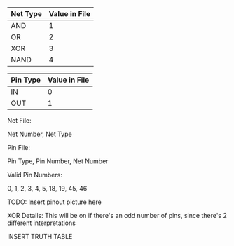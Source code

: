 | Net Type | Value in File|
| --- | --- |
| AND | 1 |
| OR | 2 |
| XOR | 3 |
| NAND | 4 |

| Pin Type | Value in File|
| --- | --- |
| IN | 0 |
| OUT | 1 |

Net File:

Net Number, Net Type

Pin File:

Pin Type, Pin Number, Net Number

Valid Pin Numbers:

0, 1, 2, 3, 4, 5, 18, 19, 45, 46

TODO: Insert pinout picture here

XOR Details:
This will be on if there's an odd number of pins, since there's 2 different interpretations

INSERT TRUTH TABLE
